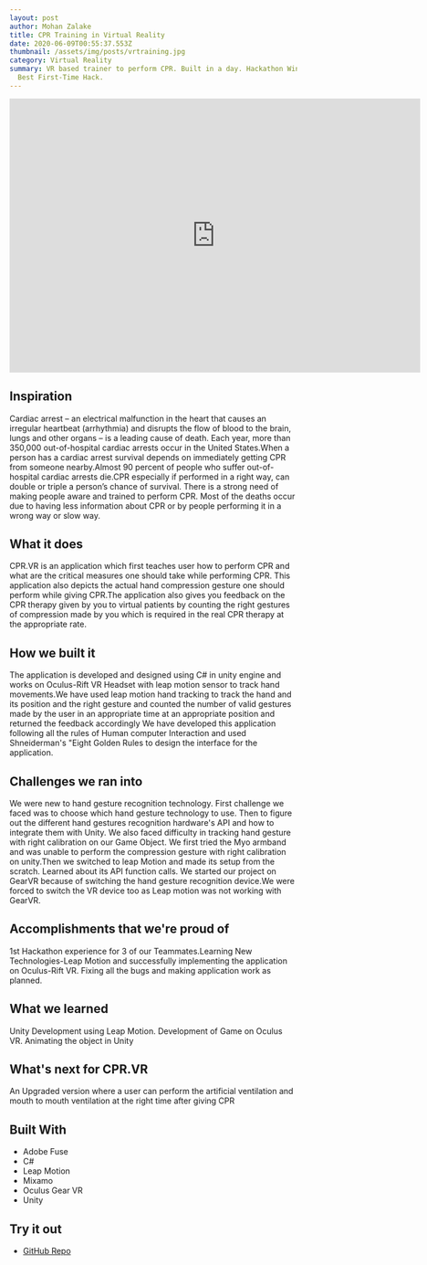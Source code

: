 ```yaml
---
layout: post
author: Mohan Zalake
title: CPR Training in Virtual Reality
date: 2020-06-09T00:55:37.553Z
thumbnail: /assets/img/posts/vrtraining.jpg
category: Virtual Reality
summary: VR based trainer to perform CPR. Built in a day. Hackathon Winner -
  Best First-Time Hack.
---
```



<iframe style="display: block;margin-left:auto;margin-right:auto;" width="720" height="480" src="https://www.youtube.com/embed/du-Cq6IdjbY" frameborder="0" allow="accelerometer; autoplay; encrypted-media; gyroscope; picture-in-picture" allowfullscreen></iframe>

## Inspiration

Cardiac arrest – an electrical malfunction in the heart that causes an irregular heartbeat (arrhythmia) and disrupts the flow of blood to the brain, lungs and other organs – is a leading cause of death. Each year, more than 350,000 out-of-hospital cardiac arrests occur in the United States.When a person has a cardiac arrest survival depends on immediately getting CPR from someone nearby.Almost 90 percent of people who suffer out-of-hospital cardiac arrests die.CPR especially if performed in a right way, can double or triple a person’s chance of survival. There is a strong need of making people aware and trained to perform CPR. Most of the deaths occur due to having less information about CPR or by people performing it in a wrong way or slow way.

## What it does

CPR.VR is an application which first teaches user how to perform CPR and what are the critical measures one should take while performing CPR. This application also depicts the actual hand compression gesture one should perform while giving CPR.The application also gives you feedback on the CPR therapy given by you to virtual patients by counting the right gestures of compression made by you which is required in the real CPR therapy at the appropriate rate.

## How we built it

The application is developed and designed using C# in unity engine and works on Oculus-Rift VR Headset with leap motion sensor to track hand movements.We have used leap motion hand tracking to track the hand and its position and the right gesture and counted the number of valid gestures made by the user in an appropriate time at an appropriate position and returned the feedback accordingly We have developed this application following all the rules of Human computer Interaction and used Shneiderman's "Eight Golden Rules to design the interface for the application.

## Challenges we ran into

We were new to hand gesture recognition technology. First challenge we faced was to choose which hand gesture technology to use. Then to figure out the different hand gestures recognition hardware's API and how to integrate them with Unity. We also faced difficulty in tracking hand gesture with right calibration on our Game Object. We first tried the Myo armband and was unable to perform the compression gesture with right calibration on unity.Then we switched to leap Motion and made its setup from the scratch. Learned about its API function calls. We started our project on GearVR because of switching the hand gesture recognition device.We were forced to switch the VR device too as Leap motion was not working with GearVR.

## Accomplishments that we're proud of

1st Hackathon experience for 3 of our Teammates.Learning New Technologies-Leap Motion and successfully implementing the application on Oculus-Rift VR. Fixing all the bugs and making application work as planned.

## What we learned

Unity Development using Leap Motion. Development of Game on Oculus VR. Animating the object in Unity

## What's next for CPR.VR

An Upgraded version where a user can perform the artificial ventilation and mouth to mouth ventilation at the right time after giving CPR

## Built With

* Adobe Fuse
* C#
* Leap Motion
* Mixamo
* [](https://devpost.com/software/built-with/oculus-gear-vr)Oculus Gear VR
* Unity

## Try it out

* [ GitHub Repo](https://github.com/sayakbiswas/hackriddle-2017 "https\://github.com/sayakbiswas/hackriddle-2017")